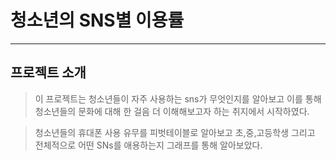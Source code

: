 # 청소년의 SNS별 이용률
----------------
## 프로젝트 소개
>이 프로젝트는 청소년들이 자주 사용하는 sns가 무엇인지를 알아보고 이를 통해 청소년들의 문화에 대해 한 걸음 더 이해해보고자 하는 취지에서 시작하였다.

>청소년들의 휴대폰 사용 유무를 피벗테이블로 알아보고 초,중,고등학생 그리고 전체적으로 어떤 SNs를 애용하는지 그래프를 통해 알아보았다.

